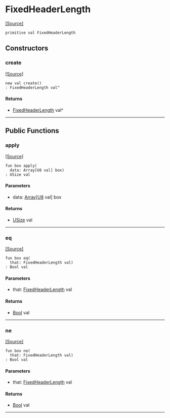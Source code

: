 # FixedHeaderLength
<span class="source-link">[[Source]](src/mqtt-utilities/functions.md#L-0-136)</span>
```pony
primitive val FixedHeaderLength
```

## Constructors

### create
<span class="source-link">[[Source]](src/mqtt-utilities/functions.md#L-0-136)</span>


```pony
new val create()
: FixedHeaderLength val^
```

#### Returns

* [FixedHeaderLength](mqtt-utilities-FixedHeaderLength.md) val^

---

## Public Functions

### apply
<span class="source-link">[[Source]](src/mqtt-utilities/functions.md#L-0-136)</span>


```pony
fun box apply(
  data: Array[U8 val] box)
: USize val
```
#### Parameters

*   data: [Array](builtin-Array.md)\[[U8](builtin-U8.md) val\] box

#### Returns

* [USize](builtin-USize.md) val

---

### eq
<span class="source-link">[[Source]](src/mqtt-utilities/functions.md#L-0-136)</span>


```pony
fun box eq(
  that: FixedHeaderLength val)
: Bool val
```
#### Parameters

*   that: [FixedHeaderLength](mqtt-utilities-FixedHeaderLength.md) val

#### Returns

* [Bool](builtin-Bool.md) val

---

### ne
<span class="source-link">[[Source]](src/mqtt-utilities/functions.md#L-0-136)</span>


```pony
fun box ne(
  that: FixedHeaderLength val)
: Bool val
```
#### Parameters

*   that: [FixedHeaderLength](mqtt-utilities-FixedHeaderLength.md) val

#### Returns

* [Bool](builtin-Bool.md) val

---

